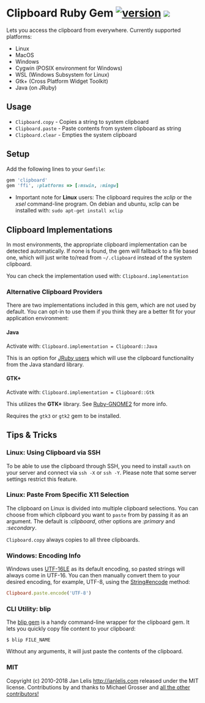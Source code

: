 # Clipboard Ruby Gem [![version](https://badge.fury.io/rb/clipboard.svg)](https://badge.fury.io/rb/clipboard) [<img src="https://travis-ci.org/janlelis/clipboard.svg" />](https://travis-ci.org/janlelis/clipboard)

Lets you access the clipboard from everywhere. Currently supported platforms:

- Linux
- MacOS
- Windows
- Cygwin (POSIX environment for Windows)
- WSL (Windows Subsystem for Linux)
- Gtk+ (Cross Platform Widget Toolkit)
- Java (on JRuby)

## Usage

* `Clipboard.copy` - Copies a string to system clipboard
* `Clipboard.paste` - Paste contents from system clipboard as string
* `Clipboard.clear` - Empties the system clipboard

## Setup

Add the following lines to your `Gemfile`:

```ruby
gem 'clipboard'
gem 'ffi', :platforms => [:mswin, :mingw]
```

- Important note for **Linux** users: The clipboard requires the *xclip* or the *xsel* command-line program. On debian and ubuntu, xclip can be installed with: `sudo apt-get install xclip`

## Clipboard Implementations

In most environments, the appropriate clipboard implementation can be detected automatically. If none is found, the gem will fallback to a file based one, which will just write to/read from `~/.clipboard` instead of the system clipboard.

You can check the implementation used with: `Clipboard.implementation`

### Alternative Clipboard Providers

There are two implementations included in this gem, which are not used by default. You can opt-in to use them if you think they are a better fit for your application environment:

#### Java

Activate with: `Clipboard.implementation = Clipboard::Java`

This is an option for [JRuby users](https://www.jruby.org/) which will use the clipboard functionality from the Java standard library.

#### GTK+

Activate with: `Clipboard.implementation = Clipboard::Gtk`

This utilizes the **GTK+** library. See [Ruby-GNOME2](https://github.com/ruby-gnome2/ruby-gnome2#ruby-gnome2) for more info.

Requires the `gtk3` or `gtk2` gem to be installed.

## Tips & Tricks

### Linux: Using Clipboard via SSH

To be able to use the clipboard through SSH, you need to install `xauth` on your server and connect via `ssh -X` or `ssh -Y`. Please note that some server settings restrict this feature.

### Linux: Paste From Specific X11 Selection

The clipboard on Linux is divided into multiple clipboard selections. You can choose from which clipboard you want to `paste` from by
passing it as an argument. The default is *:clipboard*, other options are *:primary* and *:secondary*.

`Clipboard.copy` always copies to all three clipboards.

### Windows: Encoding Info

Windows uses [UTF-16LE](https://en.wikipedia.org/wiki/UTF-16) as its default encoding, so pasted strings will always come in UTF-16. You can then manually convert them to your desired encoding, for example, UTF-8, using the [String#encode](ruby-doc.org/core-2.3.0/String.html#method-i-encode) method:

```ruby
Clipboard.paste.encode('UTF-8')
```

### CLI Utility: blip

The [blip gem]((https://gist.github.com/janlelis/781835)) is a handy command-line wrapper for the clipboard gem. It lets you quickly copy file content to your clipboard:

```
$ blip FILE_NAME
```

Without any arguments, it will just paste the contents of the clipboard.

### MIT

Copyright (c) 2010-2018 Jan Lelis <http://janlelis.com> released under the MIT license. Contributions by and thanks to Michael Grosser and [all the other contributors!](https://github.com/janlelis/clipboard/graphs/contributors)
